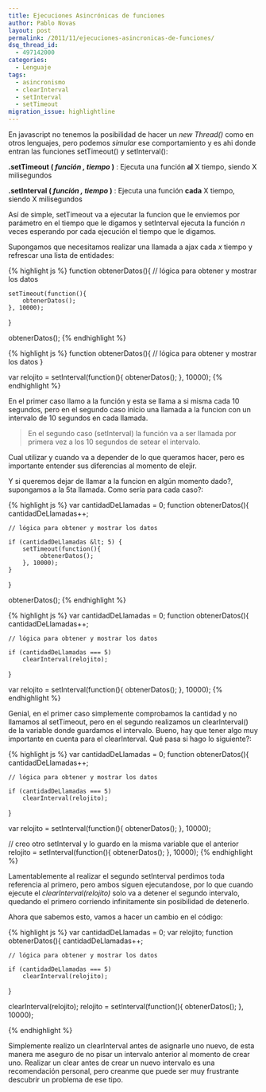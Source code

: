 ```yaml
---
title: Ejecuciones Asincrónicas de funciones
author: Pablo Novas
layout: post
permalink: /2011/11/ejecuciones-asincronicas-de-funciones/
dsq_thread_id:
  - 497142000
categories:
  - Lenguaje
tags:
  - asincronismo
  - clearInterval
  - setInterval
  - setTimeout
migration_issue: highlightline
---
```

En javascript no tenemos la posibilidad de hacer un *new Thread()* como en otros lenguajes, pero podemos *simular* ese comportamiento y es ahi donde entran las funciones setTimeout() y setInterval():

**.setTimeout ( *función , tiempo* )**
:   Ejecuta una función **al** X tiempo, siendo X milisegundos

**.setInterval ( *función , tiempo* )**
:   Ejecuta una función **cada** X tiempo, siendo X milisegundos

Así de simple, setTimeout va a ejecutar la funcion que le enviemos por parámetro en el tiempo que le digamos y setInterval ejecuta la función *n* veces esperando por cada ejecución el tiempo que le digamos.

Supongamos que necesitamos realizar una llamada a ajax cada *x* tiempo y refrescar una lista de entidades:  
<!--more-->

<!--highlight:[4,5,6,9]-->
{% highlight js %}
function obtenerDatos(){
    // lógica para obtener y mostrar los datos

    setTimeout(function(){
        obtenerDatos();
    }, 10000);
}

obtenerDatos();
 {% endhighlight %}

<!--highlight:[5,6,7]-->
{% highlight js %}
function obtenerDatos(){
    // lógica para obtener y mostrar los datos
}

var relojito = setInterval(function(){
        obtenerDatos();
    }, 10000);
 {% endhighlight %}

En el primer caso llamo a la función y esta se llama a si misma cada 10 segundos, pero en el segundo caso inicio una llamada a la funcion con un intervalo de 10 segundos en cada llamada.

> En el segundo caso (setInterval) la función va a ser llamada por primera vez a los 10 segundos de setear el intervalo. 

Cual utilizar y cuando va a depender de lo que queramos hacer, pero es importante entender sus diferencias al momento de elejir. 

Y si queremos dejar de llamar a la funcion en algún momento dado?, supongamos a la 5ta llamada. Como sería para cada caso?:

<!--highlight:[1,3,7]-->
{% highlight js %}
var cantidadDeLlamadas = 0;
function obtenerDatos(){
    cantidadDeLlamadas++;

    // lógica para obtener y mostrar los datos

    if (cantidadDeLlamadas &lt; 5) {
        setTimeout(function(){
             obtenerDatos();
        }, 10000);
    }
}

obtenerDatos();
 {% endhighlight %}

<!--highlight:[1,3,7,8]-->
{% highlight js %}
var cantidadDeLlamadas = 0;
function obtenerDatos(){
    cantidadDeLlamadas++;

    // lógica para obtener y mostrar los datos

    if (cantidadDeLlamadas === 5)
        clearInterval(relojito);
}

var relojito = setInterval(function(){
        obtenerDatos();
    }, 10000);
 {% endhighlight %}

Genial, en el primer caso simplemente comprobamos la cantidad y no llamamos al setTimeout, pero en el segundo realizamos un clearInterval() de la variable donde guardamos el intervalo. Bueno, hay que tener algo muy importante en cuenta para el clearInterval. Qué pasa si hago lo siguiente?:

<!--highlight:[16,17,18]-->
{% highlight js %}
var cantidadDeLlamadas = 0;
function obtenerDatos(){
    cantidadDeLlamadas++;

    // lógica para obtener y mostrar los datos

    if (cantidadDeLlamadas === 5)
        clearInterval(relojito);
}

var relojito = setInterval(function(){
        obtenerDatos();
    }, 10000);

// creo otro setInterval y lo guardo en la misma variable que el anterior 
relojito = setInterval(function(){
        obtenerDatos();
    }, 10000);
 {% endhighlight %}

Lamentablemente al realizar el segundo setInterval perdimos toda referencia al primero, pero ambos siguen ejecutandose, por lo que cuando ejecute el *clearInterval(relojito)* solo va a detener el segundo intervalo, quedando el primero corriendo infinitamente sin posibilidad de detenerlo.

Ahora que sabemos esto, vamos a hacer un cambio en el código:

<!--highlight:[2,12]-->
{% highlight js %}
var cantidadDeLlamadas = 0;
var relojito;
function obtenerDatos(){
    cantidadDeLlamadas++;

    // lógica para obtener y mostrar los datos

    if (cantidadDeLlamadas === 5)
        clearInterval(relojito);
}

clearInterval(relojito);
relojito = setInterval(function(){
        obtenerDatos();
    }, 10000);

 {% endhighlight %}

Simplemente realizo un clearInterval antes de asignarle uno nuevo, de esta manera me aseguro de no pisar un intervalo anterior al momento de crear uno. Realizar un clear antes de crear un nuevo intervalo es una recomendación personal, pero creanme que puede ser muy frustrante descubrir un problema de ese tipo.